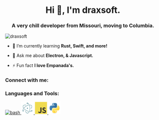 <h1 align="center">Hi 👋, I'm draxsoft.</h1>
<h3 align="center">A very chill developer from Missouri, moving to Columbia.</h3>

<p align="left"> <img src="https://komarev.com/ghpvc/?username=draxsoft&label=Profile%20views&color=0e75b6&style=flat" alt="draxsoft" /> </p>

- 🌱 I’m currently learning **Rust, Swift, and more!**

- 💬 Ask me about **Electron, & Javascript.**

- ⚡ Fun fact **I love Empanada's.**

<h3 align="left">Connect with me:</h3>
<p align="left">
</p>

<h3 align="left">Languages and Tools:</h3>
<p align="left"> <a href="https://www.gnu.org/software/bash/" target="_blank" rel="noreferrer"> <img src="https://www.vectorlogo.zone/logos/gnu_bash/gnu_bash-icon.svg" alt="bash" width="40" height="40"/> </a> <a href="https://www.electronjs.org" target="_blank" rel="noreferrer"> <img src="https://raw.githubusercontent.com/devicons/devicon/master/icons/electron/electron-original.svg" alt="electron" width="40" height="40"/> </a> <a href="https://developer.mozilla.org/en-US/docs/Web/JavaScript" target="_blank" rel="noreferrer"> <img src="https://raw.githubusercontent.com/devicons/devicon/master/icons/javascript/javascript-original.svg" alt="javascript" width="40" height="40"/> </a> <a href="https://www.python.org" target="_blank" rel="noreferrer"> <img src="https://raw.githubusercontent.com/devicons/devicon/master/icons/python/python-original.svg" alt="python" width="40" height="40"/> </a> </p>
